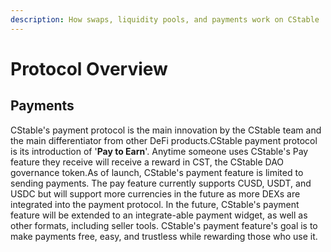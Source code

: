```yaml
---
description: How swaps, liquidity pools, and payments work on CStable
---
```


# Protocol Overview

## Payments <a href="#payments" id="payments"></a>

CStable's payment protocol is the main innovation by the CStable team and the main differentiator from other DeFi products.CStable payment protocol is its introduction of '**Pay to Earn**'. Anytime someone uses CStable's Pay feature they receive will receive a reward in CST, the CStable DAO governance token.As of launch, CStable's payment feature is limited to sending payments. The pay feature currently supports CUSD, USDT, and USDC but will support more currencies in the future as more DEXs are integrated into the payment protocol. In the future, CStable's payment feature will be extended to an integrate-able payment widget, as well as other formats, including seller tools. CStable's payment feature's goal is to make payments free, easy, and trustless while rewarding those who use it.
